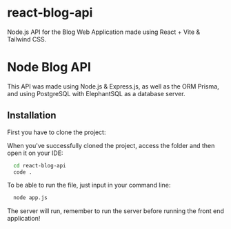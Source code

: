 # react-blog-api

Node.js API for the Blog Web Application made using React + Vite &amp; Tailwind CSS.

# Node Blog API

This API was made using Node.js & Express.js, as well as the ORM Prisma, and using PostgreSQL with ElephantSQL as a database server.

## Installation

First you have to clone the project:

When you've successfully cloned the project, access the folder and then open it on your IDE:

```bash
  cd react-blog-api
  code .
```

To be able to run the file, just input in your command line:

```bash
  node app.js
```

The server will run, remember to run the server before running the front end application!
